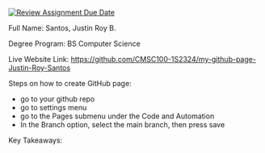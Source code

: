 [![Review Assignment Due Date](https://classroom.github.com/assets/deadline-readme-button-24ddc0f5d75046c5622901739e7c5dd533143b0c8e959d652212380cedb1ea36.svg)](https://classroom.github.com/a/GeX447Qt)

Full Name: Santos, Justin Roy B.

Degree Program: BS Computer Science

Live Website Link: https://github.com/CMSC100-1S2324/my-github-page-Justin-Roy-Santos

Steps on how to create GitHub page:
- go to your github repo
- go to settings menu
- go to the Pages submenu under the Code and Automation
- In the Branch option, select the main branch, then press save

Key Takeaways:
